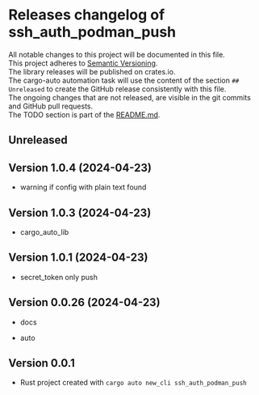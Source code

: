 # Releases changelog of ssh_auth_podman_push

All notable changes to this project will be documented in this file.  
This project adheres to [Semantic Versioning](https://semver.org/spec/v2.0.0.html).  
The library releases will be published on crates.io.  
The cargo-auto automation task will use the content of the section `## Unreleased` to create
the GitHub release consistently with this file.  
The ongoing changes that are not released, are visible in the git commits and GitHub pull requests.  
The TODO section is part of the [README.md](https://github.com/CRUSTDE-ContainerizedRustDevEnv/ssh_auth_podman_push).  

## Unreleased

## Version 1.0.4 (2024-04-23)

- warning if config with plain text found

## Version 1.0.3 (2024-04-23)

- cargo_auto_lib

## Version 1.0.1 (2024-04-23)

- secret_token only push

## Version 0.0.26 (2024-04-23)

- docs

- auto

## Version 0.0.1

- Rust project created with `cargo auto new_cli ssh_auth_podman_push`
